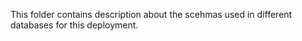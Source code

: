 This folder contains description about the scehmas used in different databases
for this deployment.
